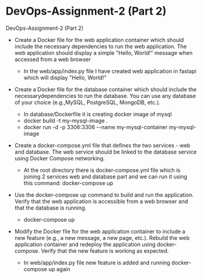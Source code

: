 # DevOps-Assignment-2 (Part 2)
DevOps-Assignment-2 (Part 2)

 - Create a Docker file for the web application container which should include the necessary
dependencies to run the web application. The web application should display a simple
"Hello, World!" message when accessed from a web browser
    - In the web/app/index.py file I have created web application in fastapi which will display "Hello, World!"

 - Create a Docker file for the database container which should include the
necessarydependencies to run the database. You can use any database of your
choice (e.g.,MySQL, PostgreSQL, MongoDB, etc.). 
    - In database/Dockerfile it is creating docker image of mysql
    - docker build -t my-mysql-image .
    - docker run -d -p 3306:3306 --name my-mysql-container my-mysql-image    
 - Create a docker-compose.yml file that defines the two services - web and database. The
    web service should be linked to the database service using Docker Compose
    networking.
    - At the root directory there is docker-compose.yml file which is joining 2 services web and database part and we can run it using this command: docker-compose up    
 - Use the docker-compose up command to build and run the application. Verify that the
    web application is accessible from a web browser and that the database is running. 
    - docker-compose up   
 - Modify the Docker file for the web application container to include a new feature (e.g.,
    a new message, a new page, etc.). Rebuild the web application container and
    redeploy the application using docker-compose. Verify that the new feature is working
    as expected.   
    - In web/app/index.py file new feature is added and running docker-compose up again
    
    